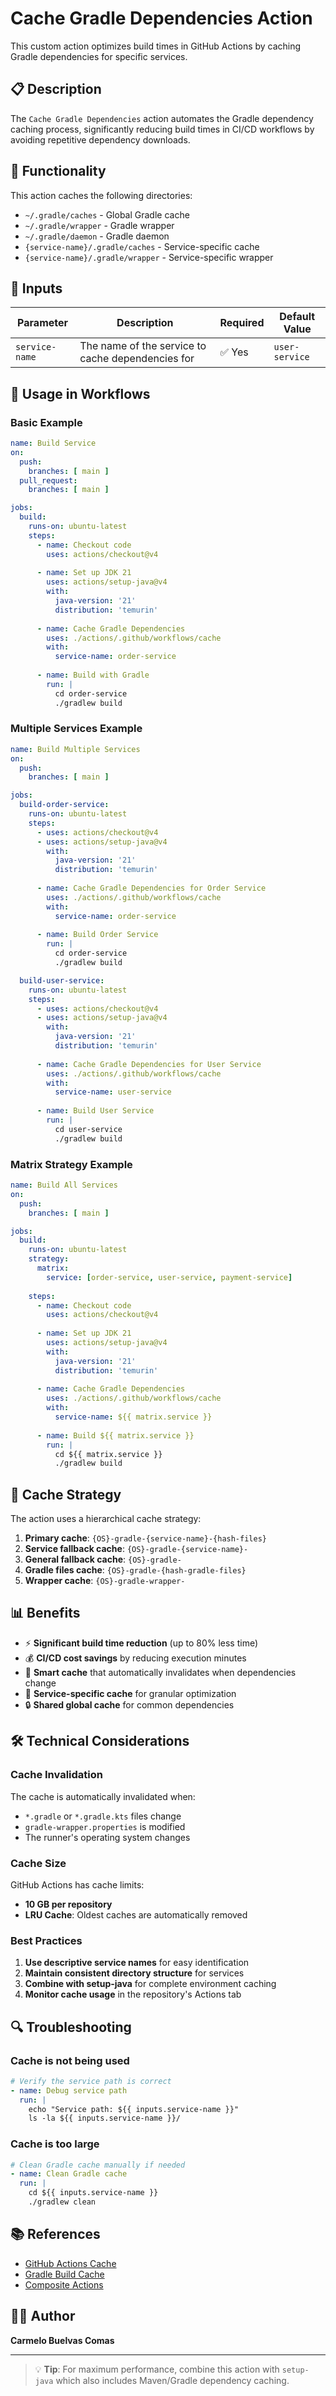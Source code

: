 # Cache Gradle Dependencies Action

This custom action optimizes build times in GitHub Actions by caching Gradle dependencies for specific services.

## 📋 Description

The `Cache Gradle Dependencies` action automates the Gradle dependency caching process, significantly reducing build times in CI/CD workflows by avoiding repetitive dependency downloads.

## 🔧 Functionality

This action caches the following directories:
- `~/.gradle/caches` - Global Gradle cache
- `~/.gradle/wrapper` - Gradle wrapper
- `~/.gradle/daemon` - Gradle daemon
- `{service-name}/.gradle/caches` - Service-specific cache
- `{service-name}/.gradle/wrapper` - Service-specific wrapper

## 📝 Inputs

| Parameter | Description | Required | Default Value |
|-----------|-------------|----------|---------------|
| `service-name` | The name of the service to cache dependencies for | ✅ Yes | `user-service` |

## 🚀 Usage in Workflows

### Basic Example

```yaml
name: Build Service
on:
  push:
    branches: [ main ]
  pull_request:
    branches: [ main ]

jobs:
  build:
    runs-on: ubuntu-latest
    steps:
      - name: Checkout code
        uses: actions/checkout@v4
      
      - name: Set up JDK 21
        uses: actions/setup-java@v4
        with:
          java-version: '21'
          distribution: 'temurin'
      
      - name: Cache Gradle Dependencies
        uses: ./actions/.github/workflows/cache
        with:
          service-name: order-service
      
      - name: Build with Gradle
        run: |
          cd order-service
          ./gradlew build
```

### Multiple Services Example

```yaml
name: Build Multiple Services
on:
  push:
    branches: [ main ]

jobs:
  build-order-service:
    runs-on: ubuntu-latest
    steps:
      - uses: actions/checkout@v4
      - uses: actions/setup-java@v4
        with:
          java-version: '21'
          distribution: 'temurin'
      
      - name: Cache Gradle Dependencies for Order Service
        uses: ./actions/.github/workflows/cache
        with:
          service-name: order-service
      
      - name: Build Order Service
        run: |
          cd order-service
          ./gradlew build

  build-user-service:
    runs-on: ubuntu-latest
    steps:
      - uses: actions/checkout@v4
      - uses: actions/setup-java@v4
        with:
          java-version: '21'
          distribution: 'temurin'
      
      - name: Cache Gradle Dependencies for User Service
        uses: ./actions/.github/workflows/cache
        with:
          service-name: user-service
      
      - name: Build User Service
        run: |
          cd user-service
          ./gradlew build
```

### Matrix Strategy Example

```yaml
name: Build All Services
on:
  push:
    branches: [ main ]

jobs:
  build:
    runs-on: ubuntu-latest
    strategy:
      matrix:
        service: [order-service, user-service, payment-service]
    
    steps:
      - name: Checkout code
        uses: actions/checkout@v4
      
      - name: Set up JDK 21
        uses: actions/setup-java@v4
        with:
          java-version: '21'
          distribution: 'temurin'
      
      - name: Cache Gradle Dependencies
        uses: ./actions/.github/workflows/cache
        with:
          service-name: ${{ matrix.service }}
      
      - name: Build ${{ matrix.service }}
        run: |
          cd ${{ matrix.service }}
          ./gradlew build
```

## 🔑 Cache Strategy

The action uses a hierarchical cache strategy:

1. **Primary cache**: `{OS}-gradle-{service-name}-{hash-files}`
2. **Service fallback cache**: `{OS}-gradle-{service-name}-`
3. **General fallback cache**: `{OS}-gradle-`
4. **Gradle files cache**: `{OS}-gradle-{hash-gradle-files}`
5. **Wrapper cache**: `{OS}-gradle-wrapper-`

## 📊 Benefits

- ⚡ **Significant build time reduction** (up to 80% less time)
- 💰 **CI/CD cost savings** by reducing execution minutes
- 🔄 **Smart cache** that automatically invalidates when dependencies change
- 🎯 **Service-specific cache** for granular optimization
- 🔒 **Shared global cache** for common dependencies

## 🛠️ Technical Considerations

### Cache Invalidation

The cache is automatically invalidated when:
- `*.gradle` or `*.gradle.kts` files change
- `gradle-wrapper.properties` is modified
- The runner's operating system changes

### Cache Size

GitHub Actions has cache limits:
- **10 GB per repository**
- **LRU Cache**: Oldest caches are automatically removed

### Best Practices

1. **Use descriptive service names** for easy identification
2. **Maintain consistent directory structure** for services
3. **Combine with setup-java** for complete environment caching
4. **Monitor cache usage** in the repository's Actions tab

## 🔍 Troubleshooting

### Cache is not being used

```yaml
# Verify the service path is correct
- name: Debug service path
  run: |
    echo "Service path: ${{ inputs.service-name }}"
    ls -la ${{ inputs.service-name }}/
```

### Cache is too large

```yaml
# Clean Gradle cache manually if needed
- name: Clean Gradle cache
  run: |
    cd ${{ inputs.service-name }}
    ./gradlew clean
```

## 📚 References

- [GitHub Actions Cache](https://github.com/actions/cache)
- [Gradle Build Cache](https://docs.gradle.org/current/userguide/build_cache.html)
- [Composite Actions](https://docs.github.com/en/actions/creating-actions/creating-a-composite-action)

## 👨‍💻 Author

**Carmelo Buelvas Comas**

---

> 💡 **Tip**: For maximum performance, combine this action with `setup-java` which also includes Maven/Gradle dependency caching.
